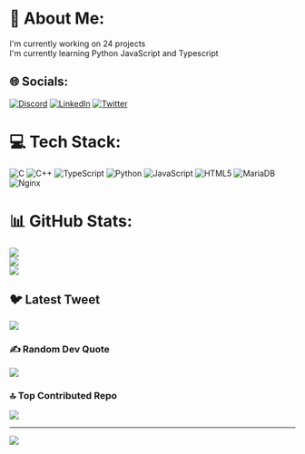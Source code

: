 # 💫 About Me:
I'm currently working on 24 projects<br>I'm currently learning  Python JavaScript and Typescript


## 🌐 Socials:
[![Discord](https://img.shields.io/badge/Discord-%237289DA.svg?logo=discord&logoColor=white)](https://discord.gg/904687918495436830) [![LinkedIn](https://img.shields.io/badge/LinkedIn-%230077B5.svg?logo=linkedin&logoColor=white)](https://linkedin.com/in/ouazzani-hamza-5bb2a7129) [![Twitter](https://img.shields.io/badge/Twitter-%231DA1F2.svg?logo=Twitter&logoColor=white)](https://twitter.com/ouazzanihamza2) 

# 💻 Tech Stack:
![C](https://img.shields.io/badge/c-%2300599C.svg?style=flat&logo=c&logoColor=white) ![C++](https://img.shields.io/badge/c++-%2300599C.svg?style=flat&logo=c%2B%2B&logoColor=white) ![TypeScript](https://img.shields.io/badge/typescript-%23007ACC.svg?style=flat&logo=typescript&logoColor=white) ![Python](https://img.shields.io/badge/python-3670A0?style=flat&logo=python&logoColor=ffdd54) ![JavaScript](https://img.shields.io/badge/javascript-%23323330.svg?style=flat&logo=javascript&logoColor=%23F7DF1E) ![HTML5](https://img.shields.io/badge/html5-%23E34F26.svg?style=flat&logo=html5&logoColor=white) ![MariaDB](https://img.shields.io/badge/MariaDB-003545?style=flat&logo=mariadb&logoColor=white) ![Nginx](https://img.shields.io/badge/nginx-%23009639.svg?style=flat&logo=nginx&logoColor=white)
# 📊 GitHub Stats:
![](https://github-readme-stats.vercel.app/api?username=Ouzzhamza&theme=dark&hide_border=false&include_all_commits=false&count_private=false)<br/>
![](https://github-readme-streak-stats.herokuapp.com/?user=Ouzzhamza&theme=dark&hide_border=false)<br/>
![](https://github-readme-stats.vercel.app/api/top-langs/?username=Ouzzhamza&theme=dark&hide_border=false&include_all_commits=false&count_private=false&layout=compact)

## 🐦 Latest Tweet
[![](https://gtce.itsvg.in/api?username=ouazzanihamza2)](https://github.com/VishwaGauravIn/github-twitter-card-embed)

### ✍️ Random Dev Quote
![](https://quotes-github-readme.vercel.app/api?type=horizontal&theme=radical)

### 🔝 Top Contributed Repo
![](https://github-contributor-stats.vercel.app/api?username=Ouzzhamza&limit=5&theme=dark&combine_all_yearly_contributions=true)

---
[![](https://visitcount.itsvg.in/api?id=Ouzzhamza&icon=9&color=1)](https://visitcount.itsvg.in)

<!-- Proudly created with GPRM ( https://gprm.itsvg.in ) -->
